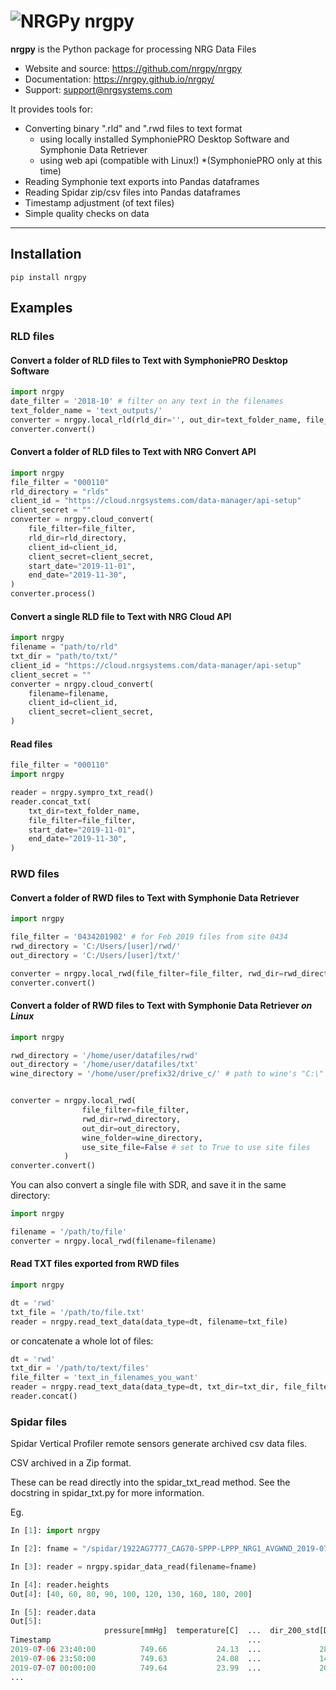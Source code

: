 # ![NRGPy](https://www.gravatar.com/avatar/6282094b092c756acc9f7552b164edfe?s=24) nrgpy

**nrgpy** is the Python package for processing NRG Data Files

- Website and source: https://github.com/nrgpy/nrgpy
- Documentation: https://nrgpy.github.io/nrgpy/
- Support: support@nrgsystems.com

It provides tools for:

- Converting binary ".rld" and ".rwd files to text format
    - using locally installed SymphoniePRO Desktop Software and Symphonie Data Retriever
    - using web api (compatible with Linux!) *(SymphoniePRO only at this time)
- Reading Symphonie text exports into Pandas dataframes
- Reading Spidar zip/csv files into Pandas dataframes
- Timestamp adjustment (of text files)
- Simple quality checks on data

***
## Installation

    pip install nrgpy

## Examples

### RLD files

#### Convert a folder of RLD files to Text with SymphoniePRO Desktop Software

```python
import nrgpy
date_filter = '2018-10' # filter on any text in the filenames
text_folder_name = 'text_outputs/'
converter = nrgpy.local_rld(rld_dir='', out_dir=text_folder_name, file_filter=date_filter)
converter.convert()
```

#### Convert a folder of RLD files to Text with NRG Convert API

```python
import nrgpy
file_filter = "000110"
rld_directory = "rlds"
client_id = "https://cloud.nrgsystems.com/data-manager/api-setup"
client_secret = ""
converter = nrgpy.cloud_convert(
    file_filter=file_filter, 
    rld_dir=rld_directory, 
    client_id=client_id,
    client_secret=client_secret,
    start_date="2019-11-01",
    end_date="2019-11-30",
)
converter.process()
```

#### Convert a single RLD file to Text with NRG Cloud API
```python
import nrgpy
filename = "path/to/rld"
txt_dir = "path/to/txt/"
client_id = "https://cloud.nrgsystems.com/data-manager/api-setup"
client_secret = ""
converter = nrgpy.cloud_convert(
    filename=filename, 
    client_id=client_id,
    client_secret=client_secret,
)
```

#### Read files
```python
file_filter = "000110"
import nrgpy

reader = nrgpy.sympro_txt_read()
reader.concat_txt(
    txt_dir=text_folder_name, 
    file_filter=file_filter, 
    start_date="2019-11-01",
    end_date="2019-11-30",
)
```


### RWD files

#### Convert a folder of RWD files to Text with Symphonie Data Retriever
```python
import nrgpy

file_filter = '0434201902' # for Feb 2019 files from site 0434
rwd_directory = 'C:/Users/[user]/rwd/'
out_directory = 'C:/Users/[user]/txt/'

converter = nrgpy.local_rwd(file_filter=file_filter, rwd_dir=rwd_directory, out_dir=out_directory)
converter.convert()
```

#### Convert a folder of RWD files to Text with Symphonie Data Retriever _on Linux_
```python
import nrgpy

rwd_directory = '/home/user/datafiles/rwd'
out_directory = '/home/user/datafiles/txt'
wine_directory = '/home/user/prefix32/drive_c/' # path to wine's "C:\" drive


converter = nrgpy.local_rwd(
                file_filter=file_filter, 
                rwd_dir=rwd_directory, 
                out_dir=out_directory,
                wine_folder=wine_directory,
                use_site_file=False # set to True to use site files
            )
converter.convert()
```


You can also convert a single file with SDR, and save it in the same directory:

```python
import nrgpy

filename = '/path/to/file'
converter = nrgpy.local_rwd(filename=filename)
```

#### Read TXT files exported from RWD files

```python
import nrgpy

dt = 'rwd'
txt_file = '/path/to/file.txt'
reader = nrgpy.read_text_data(data_type=dt, filename=txt_file)
```

or concatenate a whole lot of files:

```python
dt = 'rwd'
txt_dir = '/path/to/text/files'
file_filter = 'text_in_filenames_you_want'
reader = nrgpy.read_text_data(data_type=dt, txt_dir=txt_dir, file_filter=file_filter)
reader.concat()
```


### Spidar files
Spidar Vertical Profiler remote sensors generate archived csv data files.

 CSV archived in a Zip format.

These can be read directly into the spidar_txt_read method. See the docstring in 
spidar_txt.py for more information.

Eg.
``` python
In [1]: import nrgpy

In [2]: fname = "/spidar/1922AG7777_CAG70-SPPP-LPPP_NRG1_AVGWND_2019-07-07_1.zip"                            

In [3]: reader = nrgpy.spidar_data_read(filename=fname)                                                                              

In [4]: reader.heights                                                                                                         
Out[4]: [40, 60, 80, 90, 100, 120, 130, 160, 180, 200]

In [5]: reader.data                                                                                                            
Out[5]: 
                     pressure[mmHg]  temperature[C]  ...  dir_200_std[Deg]  wind_measure_200_quality[%]
Timestamp                                            ...                                               
2019-07-06 23:40:00          749.66           24.13  ...             28.77                           68
2019-07-06 23:50:00          749.63           24.08  ...             14.31                            0
2019-07-07 00:00:00          749.64           23.99  ...             20.59                            0
...
```
